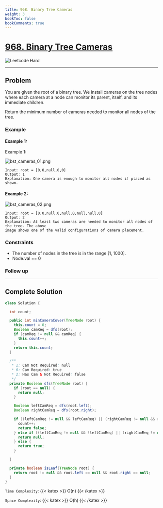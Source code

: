 ```yaml
---
title: 968. Binary Tree Cameras
weight: 3
bookToc: false
bookComments: true
---
```


# [968. Binary Tree Cameras](https://leetcode.com/problems/binary-tree-cameras/)

![Leetcode Hard](/images/leetcode_lvl_badges/hard.svg)

---

## Problem

You are given the root of a binary tree. We install cameras on the tree nodes where each camera at a
node can monitor its parent, itself, and its immediate children.

Return the minimum number of cameras needed to monitor all nodes of the tree.

### Example

#### Example 1:

Example 1:

![bst_cameras_01.png](https://assets.leetcode.com/uploads/2018/12/29/bst_cameras_01.png)

```jshelllanguage
Input: root = [0,0,null,0,0]
Output: 1
Explanation: One camera is enough to monitor all nodes if placed as shown.
```
#### Example 2:

![bst_cameras_02.png](https://assets.leetcode.com/uploads/2018/12/29/bst_cameras_02.png)

```jshelllanguage
Input: root = [0,0,null,0,null,0,null,null,0]
Output: 2 
Explanation: At least two cameras are needed to monitor all nodes of the tree. The above
image shows one of the valid configurations of camera placement.
```
### Constraints
- The number of nodes in the tree is in the range [1, 1000]. 
- Node.val == 0

### Follow up

---

## Complete Solution

```java
class Solution {

  int count;

  public int minCameraCover(TreeNode root) {
    this.count = 0;
    Boolean camReq = dfs(root);
    if (camReq != null && camReq) {
      this.count++;
    }
    return this.count;
  }

  /**
   * 1: Cam Not Required: null
   * 0: Cam Required: true
   * 2: Has Cam & Not Required: false
   */
  private Boolean dfs(TreeNode root) {
    if (root == null) {
      return null;
    }

    Boolean leftCamReq = dfs(root.left);
    Boolean rightCamReq = dfs(root.right);

    if ((leftCamReq != null && leftCamReq) || (rightCamReq != null && rightCamReq)) {
      count++;
      return false;
    } else if ((leftCamReq != null && !leftCamReq) || (rightCamReq != null && !rightCamReq)) {
      return null;
    } else {
      return true;
    }

  }

  private boolean isLeaf(TreeNode root) {
    return root != null && root.left == null && root.right == null;
  }
}
```

`Time Complexity`: {{< katex >}} O(n) {{< /katex >}}

`Space Complexity`: {{< katex >}} O(h) {{< /katex >}}
